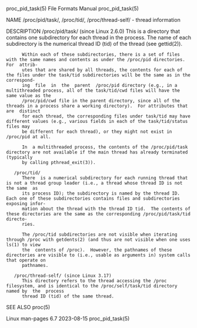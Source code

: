 proc_pid_task(5)						      File Formats Manual						      proc_pid_task(5)

NAME
       /proc/pid/task/, /proc/tid/, /proc/thread-self/ - thread information

DESCRIPTION
       /proc/pid/task/ (since Linux 2.6.0)
	      This  is	a  directory  that contains one subdirectory for each thread in the process.  The name of each subdirectory is the numerical thread ID
	      (tid) of the thread (see gettid(2)).

	      Within each of these subdirectories, there is a set of files with the same names and contents as under the /proc/pid directories.	  For  attrib‐
	      utes that are shared by all threads, the contents for each of the files under the task/tid subdirectories will be the same as in the correspond‐
	      ing  file	 in  the  parent  /proc/pid directory (e.g., in a multithreaded process, all of the task/tid/cwd files will have the same value as the
	      /proc/pid/cwd file in the parent directory, since all of the threads in a process share a working directory).  For attributes that are  distinct
	      for each thread, the corresponding files under task/tid may have different values (e.g., various fields in each of the task/tid/status files may
	      be different for each thread), or they might not exist in /proc/pid at all.

	      In  a multithreaded process, the contents of the /proc/pid/task directory are not available if the main thread has already terminated (typically
	      by calling pthread_exit(3)).

       /proc/tid/
	      There  is a numerical subdirectory for each running thread that is not a thread group leader (i.e., a thread whose thread ID is not the same  as
	      its process ID); the subdirectory is named by the thread ID.  Each one of these subdirectories contains files and subdirectories exposing infor‐
	      mation about the thread with the thread ID tid.  The contents of these directories are the same as the corresponding /proc/pid/task/tid directo‐
	      ries.

	      The /proc/tid subdirectories are not visible when iterating through /proc with getdents(2) (and thus are not visible when one uses ls(1) to view
	      the  contents of /proc).	However, the pathnames of these directories are visible to (i.e., usable as arguments in) system calls that operate on
	      pathnames.

       /proc/thread-self/ (since Linux 3.17)
	      This directory refers to the thread accessing the /proc filesystem, and is identical to the /proc/self/task/tid directory named by  the  process
	      thread ID (tid) of the same thread.

SEE ALSO
       proc(5)

Linux man-pages 6.7							  2023-08-15							      proc_pid_task(5)

